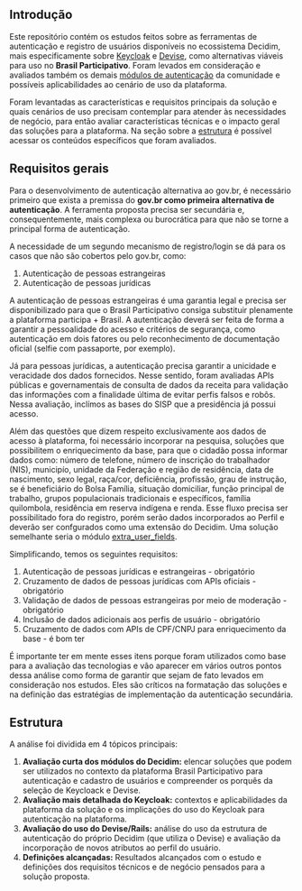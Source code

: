 ## Introdução

Este repositório contém os estudos feitos sobre as ferramentas de autenticação e registro de usuários disponíveis no ecossistema Decidim, mais especificamente sobre [Keycloak](https://www.keycloak.org/) e [Devise](https://github.com/heartcombo/devise), como alternativas viáveis para uso no **Brasil Participativo**. Foram levados em consideração e avaliados também os demais [módulos de autenticação](https://decidim.org/modules/#auth) da comunidade e possíveis aplicabilidades ao cenário de uso da plataforma.

Foram levantadas as características e requisitos principais da solução e quais cenários de uso precisam contemplar para atender às necessidades de negócio, para então avaliar características técnicas e o impacto geral das soluções para a plataforma. Na seção sobre a [estrutura](#estrutura) é possível acessar os conteúdos específicos que foram avaliados.

## Requisitos gerais

Para o desenvolvimento de autenticação alternativa ao gov.br, é necessário primeiro que exista a premissa do **gov.br como primeira alternativa de autenticação**. A ferramenta proposta precisa ser secundária e, consequentemente, mais complexa ou burocrática para que não se torne a principal forma de autenticação.

A necessidade de um segundo mecanismo de registro/login se dá para os casos que não são cobertos pelo gov.br, como:

  1. Autenticação de pessoas estrangeiras
  2. Autenticação de pessoas jurídicas

A autenticação de pessoas estrangeiras é uma garantia legal e precisa ser disponibilizado para que o Brasil Participativo consiga substituir plenamente a plataforma participa + Brasil. A autenticação deverá ser feita de forma a garantir a pessoalidade do acesso e critérios de segurança, como autenticação em dois fatores ou pelo reconhecimento de documentação oficial (selfie com passaporte, por exemplo).

Já para pessoas jurídicas, a autenticação precisa garantir a unicidade e veracidade dos dados fornecidos. Nesse sentido, foram avaliadas APIs públicas e governamentais de consulta de dados da receita para validação das informações com a finalidade última de evitar perfis falsos e robôs. Nessa avaliação, inclímos as bases do SISP que a presidência já possui acesso.

Além das questões que dizem respeito exclusivamente aos dados de acesso à plataforma, foi necessário incorporar na pesquisa, soluções que possibilitem o enriquecimento da base, para que o cidadão possa informar dados como: número de telefone, número de inscrição do trabalhador (NIS), municipío, unidade da Federação e região de residência, data de nascimento, sexo legal, raça/cor, deficiência, profissão, grau de instrução, se é beneficiário do Bolsa Família, situação domiciliar, função principal de trabalho, grupos populacionais tradicionais e específicos, família quilombola, residência em reserva indígena e renda. Esse fluxo precisa ser possibilitado fora do registro, porém serão dados incorporados ao Perfil e deverão ser confgurados como uma extensão do Decidim. Uma solução semelhante seria o módulo [extra_user_fields](https://github.com/PopulateTools/decidim-module-extra_user_fields).

Simplificando, temos os seguintes requisitos:

  1. Autenticação de pessoas jurídicas e estrangeiras - obrigatório
  2. Cruzamento de dados de pessoas jurídicas com APIs oficiais - obrigatório
  3. Validação de dados de pessoas estrangeiras por meio de moderação - obrigatório
  4. Inclusão de dados adicionais aos perfis de usuário - obrigatório
  5. Cruzamento de dados com APIs de CPF/CNPJ para enriquecimento da base - é bom ter

É importante ter em mente esses itens porque foram utilizados como base para a avaliação das tecnologias e vão aparecer em vários outros pontos dessa análise como forma de garantir que sejam de fato levados em consideração nos estudos. Eles são críticos na formatação das soluções e na definição das estratégias de implementação da autenticação secundária.

## Estrutura

A análise foi dividida em 4 tópicos principais: 

1. **Avaliação curta dos módulos do Decidim:** elencar soluções que podem ser utilizados no contexto da plataforma Brasil Participativo para autenticação e cadastro de usuários e compreender os porquês da seleção de Keycloack e Devise.
2. **Avaliação mais detalhada do Keycloak:** contextos e aplicabilidades da plataforma da solução e os implicações do uso do Keycloak para autenticação na plataforma.
3. **Avaliação do uso do Devise/Rails:** análise do uso da estrutura de autenticação do próprio Decidim (que utiliza o Devise) e avaliação da incorporação de novos atributos ao perfil do usuário.
4. **Definições alcançadas:** Resultados alcançados com o estudo e definições dos requisitos técnicos e de negócio pensados para a solução proposta.

